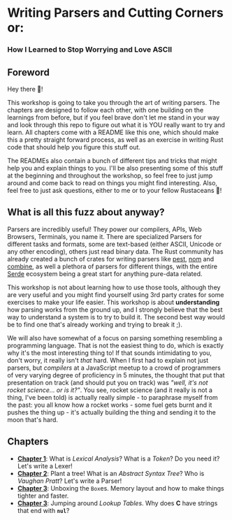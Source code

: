 # Writing Parsers and Cutting Corners or:

### How I Learned to Stop Worrying and Love ASCII

## Foreword

Hey there 👋!

This workshop is going to take you through the art of writing parsers. The chapters are designed to follow each other, with one building on the learnings from before, but if you feel brave don't let me stand in your way and look through this repo to figure out what it is YOU really want to try and learn. All chapters come with a README like this one, which should make this a pretty straight forward process, as well as an exercise in writing Rust code that should help you figure this stuff out.

The READMEs also contain a bunch of different tips and tricks that might help you and explain things to you. I'll be also presenting some of this stuff at the beginning and throughout the workshop, so feel free to just jump around and come back to read on things you might find interesting. Also, feel free to just ask questions, either to me or to your fellow Rustaceans 🦀!

## What is all this fuzz about anyway?

Parsers are incredibly useful! They power our compilers, APIs, Web Browsers, Terminals, you name it. There are specialized Parsers for different tasks and formats, some are text-based (either ASCII, Unicode or any other encoding), others just read binary data. The Rust community has already created a bunch of crates for writing parsers like [pest](https://crates.io/crates/pest), [nom](https://crates.io/crates/nom) and [combine](https://crates.io/crates/combine), as well a plethora of parsers for different things, with the entire [Serde](https://crates.io/crates/serde) ecosystem being a great start for anything pure-data related.

This workshop is not about learning how to use those tools, although they are very useful and you might find yourself using 3rd party crates for some exercises to make your life easier. This workshop is about **understanding** how parsing works from the ground up, and I strongly believe that the best way to understand a system is to try to build it. The second best way would be to find one that's already working and trying to break it ;).

We will also have somewhat of a focus on parsing something resembling a programming language. That is not the easiest thing to do, which is exactly why it's the most interesting thing to! If that sounds intimidating to you, don't worry, it really isn't *that* hard. When I first had to explain not just parsers, but *compilers* at a JavaScript meetup to a crowd of programmers of very varying degree of proficiency in 5 minutes, the thought that put that presentation on track (and should put you on track) was _"well, it's not rocket science... or is it?"_. You see, rocket science (and it really is not a thing, I've been told) is actually really simple - to paraphrase myself from the past: you all know how a rocket works - some fuel gets burnt and it pushes the thing up - it's actually building the thing and sending it to the moon that's hard.

## Chapters

* [**Chapter 1**](chapter_1): What is *Lexical Analysis*? What is a *Token*? Do you need it? Let's write a Lexer!
* [**Chapter 2**](chapter_2): Plant a tree! What is an *Abstract Syntax Tree*? Who is *Vaughan Pratt*? Let's write a Parser!
* [**Chapter 3**](chapter_3): Unboxing the `Box`es. Memory layout and how to make things tighter and faster.
* [**Chapter 3**](chapter_4): Jumping around *Lookup Tables*. Why does **C** have strings that end with **`nul`**?
